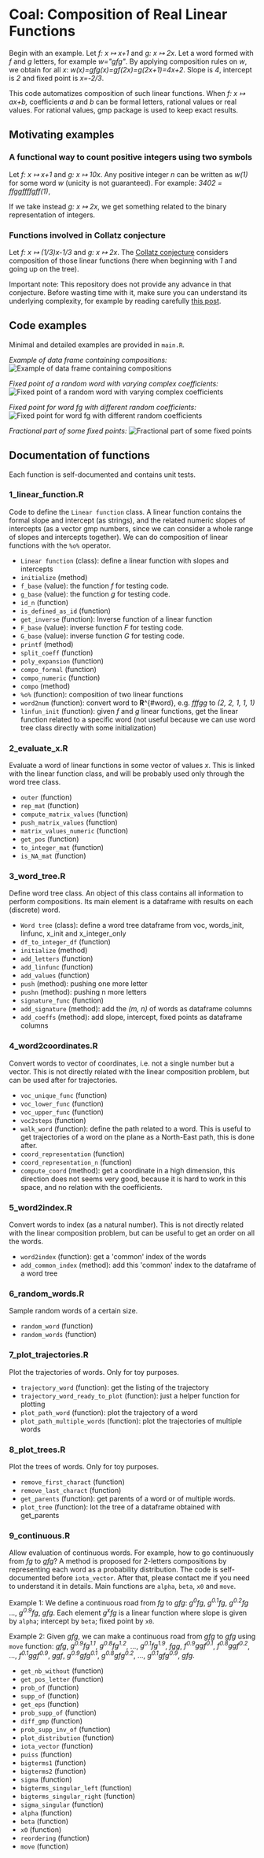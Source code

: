 # Coal: Composition of Real Linear Functions

Begin with an example. Let *f: x ↦ x+1* and *g: x ↦ 2x*.
Let a word formed with *f* and *g* letters, for example *w="gfg"*.
By applying composition rules on *w*, we obtain for all *x*: 
*w(x)=gfg(x)=gf(2x)=g(2x+1)=4x+2*.
Slope is *4*, intercept is *2* and fixed point is *x=-2/3*.

This code automatizes composition of such linear functions.
When *f: x ↦ ax+b,* coefficients *a* and *b* can be formal letters, rational values or real values.
For rational values, gmp package is used to keep exact results.

## Motivating examples

### A functional way to count positive integers using two symbols
Let *f: x ↦ x+1* and *g: x ↦ 10x*.
Any positive integer *n* can be written as *w(1)* for some word *w* (unicity is not guaranteed).
For example: *3402 = ffggffffgff(1)*,

If we take instead *g: x ↦ 2x*,
we get something related to the binary representation of integers.

### Functions involved in Collatz conjecture
Let *f: x ↦ (1/3)x-1/3* and *g: x ↦ 2x*.
The [Collatz conjecture](https://en.wikipedia.org/wiki/Collatz_conjecture) considers composition of those linear functions 
(here when beginning with *1* and going up on the tree).

Important note: This repository does not provide any advance in that conjecture.
Before wasting time with it, make sure you can understand its underlying complexity, for example by reading carefully [this post](https://terrytao.wordpress.com/2011/08/25/the-collatz-conjecture-littlewood-offord-theory-and-powers-of-2-and-3). 

## Code examples
Minimal and detailed examples are provided in `main.R`.

*Example of data frame containing compositions:*
![Example of data frame containing compositions](outputs/df_example.png) 

*Fixed point of a random word with varying complex coefficients:*
![Fixed point of a random word with varying complex coefficients](outputs/x0_complex/setting2_27_gggfgggfgfffgf.png)

*Fixed point for word fg with different random coefficients:*
![Fixed point for word fg with different random coefficients](outputs/unif-10_10_small.png)

*Fractional part of some fixed points:*
![Fractional part of some fixed points](outputs/fg_frac_fixed.png)

## Documentation of functions

Each function is self-documented and contains unit tests.

### 1_linear_function.R
Code to define the `Linear function` class. A linear function contains the formal slope and intercept (as strings), and the related numeric slopes of intercepts (as a vector gmp numbers, since we can consider a whole range of slopes and intercepts together). We can do composition of linear functions with the `%o%` operator.

- `Linear function` (class): define a linear function with slopes and intercepts
- `initialize` (method)
- `f_base` (value): the function *f* for testing code.
- `g_base` (value): the function *g* for testing code.
- `id_n` (function)
- `is_defined_as_id` (function)
- `get_inverse` (function): Inverse function of a linear function
- `F_base` (value): inverse function *F* for testing code.
- `G_base` (value): inverse function *G* for testing code.
- `printf` (method)
- `split_coeff` (function)
- `poly_expansion` (function)
- `compo_formal` (function)
- `compo_numeric` (function)
- `compo` (method)
- `%o%` (function): composition of two linear functions
- `word2num` (function): convert word to **R**^{#word}, e.g. *fffgg* to *(2, 2, 1, 1, 1)*
- `linfun_init` (function): given *f* and *g* linear functions, get the linear function related to a specific word (not useful because we can use word tree class directly with some initialization)

### 2_evaluate_x.R
Evaluate a word of linear functions in some vector of values *x*. This is linked with the linear function class, and will be probably used only through the word tree class.

- `outer` (function)
- `rep_mat` (function)
- `compute_matrix_values` (function)
- `push_matrix_values` (function)
- `matrix_values_numeric` (function)
- `get_pos` (function)
- `to_integer_mat` (function)
- `is_NA_mat` (function)

### 3_word_tree.R
Define word tree class. An object of this class contains all information to perform compositions. Its main element is a dataframe with results on each (discrete) word.

- `Word tree` (class): define a word tree dataframe from voc, words_init, linfunc, x_init and x_integer_only
- `df_to_integer_df` (function)
- `initialize` (method)
- `add_letters` (function)
- `add_linfunc` (function)
- `add_values` (function)
- `push` (method): pushing one more letter
- `pushn` (method): pushing n more letters
- `signature_func` (function)
- `add_signature` (method): add the *(m, n)* of words as dataframe columns
- `add_coeffs` (method): add slope, intercept, fixed points as dataframe columns

### 4_word2coordinates.R
Convert words to vector of coordinates, i.e. not a single number but a vector. This is not directly related with the linear composition problem, but can be used after for trajectories.

- `voc_unique_func` (function)
- `voc_lower_func` (function)
- `voc_upper_func` (function)
- `voc2steps` (function)
- `walk_word` (function): define the path related to a word. This is useful to get trajectories of a word on the plane as a North-East path, this is done after.
- `coord_representation` (function)
- `coord_representation_n` (function)
- `compute_coord` (method): get a coordinate in a high dimension, this direction does not seems very good, because it is hard to work in this space, and no relation with the coefficients.

### 5_word2index.R
Convert words to index (as a natural number). This is not directly related with the linear composition problem, but can be useful to get an order on all the words.

- `word2index` (function): get a 'common' index of the words
- `add_common_index` (method): add this 'common' index to the dataframe of a word tree

### 6_random_words.R
Sample random words of a certain size.

- `random_word` (function)
- `random_words` (function)

### 7_plot_trajectories.R
Plot the trajectories of words. Only for toy purposes.

- `trajectory_word` (function): get the listing of the trajectory
- `trajectory_word_ready_to_plot` (function): just a helper function for plotting
- `plot_path_word` (function): plot the trajectory of a word
- `plot_path_multiple_words` (function): plot the trajectories of multiple words

### 8_plot_trees.R
Plot the trees of words. Only for toy purposes.

- `remove_first_charact` (function)
- `remove_last_charact` (function)
- `get_parents` (function): get parents of a word or of multiple words.
- `plot_tree` (function): lot the tree of a dataframe obtained with get_parents

### 9_continuous.R
Allow evaluation of continuous words. For example, how to go continuously from *fg* to *gfg*? A method is proposed for 2-letters compositions by representing each word as a probability distribution. The code is self-documented before `iota_vector`. After that, please contact me if you need to understand it in details. Main functions are `alpha`, `beta`, `x0` and `move`.

Example 1: We define a continuous road from *fg* to *gfg*: *g<sup>0</sup>fg*, *g<sup>0.1</sup>fg*, *g<sup>0.2</sup>fg* ..., *g<sup>0.9</sup>fg*, *gfg*. Each element *g<sup>x</sup>fg* is a linear function where slope is given by `alpha`; intercept by `beta`; fixed point by `x0`. 

Example 2: Given *gfg*, we can make a continuous road from *gfg* to *gfg* using `move` function: *gfg*, *g<sup>0.9</sup>fg<sup>1.1</sup>*, *g<sup>0.8</sup>fg<sup>1.2</sup>*, ..., *g<sup>0.1</sup>fg<sup>1.9</sup>*, *fgg*, *f<sup>0.9</sup>ggf<sup>0.1</sup>*, *f<sup>0.8</sup>ggf<sup>0.2</sup>*, ..., *f<sup>0.1</sup>ggf<sup>0.9</sup>*, *ggf*, *g<sup>0.9</sup>gfg<sup>0.1</sup>*, *g<sup>0.8</sup>gfg<sup>0.2</sup>*, ..., *g<sup>0.1</sup>gfg<sup>0.9</sup>*, *gfg*.

- `get_nb_without` (function)
- `get_pos_letter` (function)
- `prob_of` (function)
- `supp_of` (function)
- `get_eps` (function)
- `prob_supp_of` (function)
- `diff_gmp` (function)
- `prob_supp_inv_of` (function)
- `plot_distribution` (function)
- `iota_vector` (function)
- `puiss` (function)
- `bigterms1` (function)
- `bigterms2` (function)
- `sigma` (function)
- `bigterms_singular_left` (function)
- `bigterms_singular_right` (function)
- `sigma_singular` (function)
- `alpha` (function)
- `beta` (function)
- `x0` (function)
- `reordering` (function)
- `move` (function)
